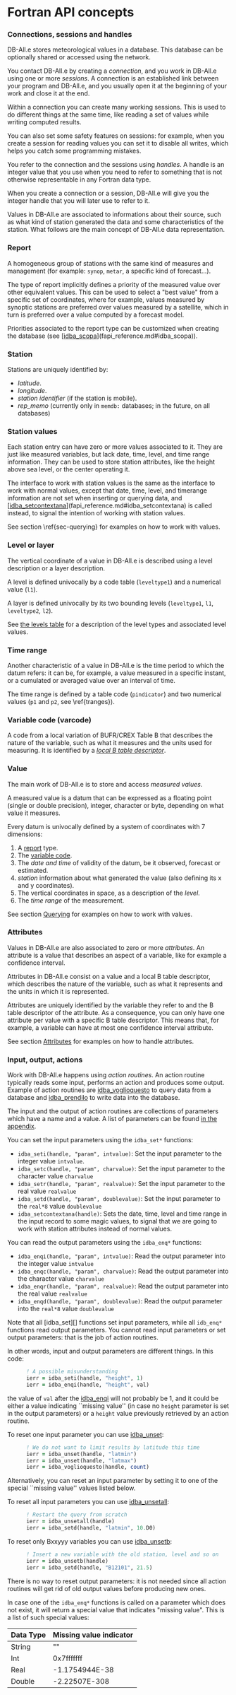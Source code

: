 # Fortran API concepts

<a name="sessions"></a>
### Connections, sessions and handles

DB-All.e stores meteorological values in a database.  This database can be
optionally shared or accessed using the network.

You contact DB-All.e by creating a *connection*, and you work in DB-All.e using
one or more *sessions*.  A connection is an established link between your
program and DB-All.e, and you usually open it at the beginning of your work and
close it at the end.

Within a connection you can create many working sessions.  This is used to do
different things at the same time, like reading a set of values while writing
computed results.

You can also set some safety features on sessions: for example, when you create
a session for reading values you can set it to disable all writes, which helps
you catch some programming mistakes.

You refer to the connection and the sessions using *handles*.  A handle is an
integer value that you use when you need to refer to something that is not
otherwise representable in any Fortran data type.

When you create a connection or a session, DB-All.e will give you the integer
handle that you will later use to refer to it.

Values in DB-All.e are associated to informations about their source, such as
what kind of station generated the data and some characteristics of the
station. What follows are the main concept of DB-All.e data representation.

<a name="report"></a>
### Report

A homogeneous group of stations with the same kind of measures and management
(for example: `synop`, `metar`, a specific kind of forecast...).

The type of report implicitly defines a priority of the measured value over
other equivalent values.  This can be used to select a "best value" from a
specific set of coordinates, where for example, values measured by synoptic
stations are preferred over values measured by a satellite, which in turn is
preferred over a value computed by a forecast model.

Priorities associated to the report type can be customized when creating the
database (see [[idba_scopa][]](fapi_reference.md#idba_scopa)).

<a name="station"></a>
### Station

Stations are uniquely identified by:

* *latitude*.
* *longitude*.
* *station identifier* (if the station is mobile).
* *rep_memo* (currently only in `memdb:` databases; in the future, on all databases)

<a name="station_value"></a>
### Station values

Each station entry can have zero or more values associated to it. They are just
like measured variables, but lack date, time, level, and time range
information. They can be used to store station attributes, like the height
above sea level, or the center operating it.

The interface to work with station values is the same as the interface to work
with normal values, except that date, time, level, and timerange information
are not set when inserting or querying data, and
[[idba_setcontextana][]](fapi_reference.md#idba_setcontextana) is called instead, to signal the
intention of working with station values.

See section \ref{sec-querying} for examples on how to work with values.

<a name="level"></a>
### Level or layer

The vertical coordinate of a value in DB-All.e is described using a level
description or a layer description.

A level is defined univocally by a code table (`leveltype1`) and a
numerical value (`l1`).

A layer is defined univocally by its two bounding levels (`leveltype1`,
`l1`, `leveltype2`, `l2`). 

See [the levels table](#sec_levels) for a description of the level types and
associated level values.

<a name="trange"></a>
### Time range

Another characteristic of a value in DB-All.e is the time period to which the
datum refers: it can be, for example, a value measured in a specific instant,
or a cumulated or averaged value over an interval of time.

The time range is defined by a table code (`pindicator`) and two
numerical values (`p1` and `p2`, see \ref{tranges}).

<a name="varcode"></a>
### Variable code (varcode)

A code from a local variation of BUFR/CREX Table B that describes the nature of
the variable, such as what it measures and the units used for measuring. It is
identified by a [*local B table descriptor*](#sec_btable).

<a name="value"></a>
### Value

The main work of DB-All.e is to store and access *measured values*.

A measured value is a datum that can be expressed as a floating point (single
or double precision), integer, character or byte, depending on what value it
measures.

Every datum is univocally defined by a system of coordinates with 7 dimensions:

1. A [report](#report) type.
2. The [variable code](#varcode).
3. The *date and time* of validity of the datum, be it observed, forecast or
   estimated.
4. *station* information about what generated the value (also defining its x
   and y coordinates).
5. The vertical coordinates in space, as a description of the *level*.
6. The *time range* of the measurement.

See section [Querying](#sec_querying) for examples on how to work with values.

<a name="attributes"></a>
### Attributes

Values in DB-All.e are also associated to zero or more *attributes*.  An
attribute is a value that describes an aspect of a variable, like for example a
confidence interval.

Attributes in DB-All.e consist on a value and a local B table descriptor,
which describes the nature of the variable, such as what it represents and the
units in which it is represented.

Attributes are uniquely identified by the variable they refer to and the B
table descriptor of the attribute.  As a consequence, you can only have one
attribute per value with a specific B table descriptor.  This means that, for
example, a variable can have at most one confidence interval attribute.

See section [Attributes](#sec_attrs) for examples on how to handle attributes.

<a name="routines"></a>
### Input, output, actions

Work with DB-All.e happens using *action routines*.  An action routine
typically reads some input, performs an action and produces some output.
Example of action routines are [idba_voglioquesto][] to query data from a
database and [idba_prendilo][] to write data into the database.

The input and the output of action routines are collections of parameters which
have a name and a value.  A list of parameters can be found [in the
appendix](#parmtable).

You can set the input parameters using the `idba_set*` functions:
<a name="fun_idba_set"></a>

* `idba_seti(handle, "param", intvalue)`: Set the input parameter to the
  integer value `intvalue`.
* `idba_setc(handle, "param", charvalue)`:
  Set the input parameter to the character value `charvalue`
* `idba_setr(handle, "param", realvalue)`:
  Set the input parameter to the real value `realvalue`
* `idba_setd(handle, "param", doublevalue)`:
  Set the input parameter to the `real*8` value `doublevalue`
* `idba_setcontextana(handle)`:
  <a name="fun_setcontextana"></a>
  Sets the date, time, level and time range in the input record to some magic
  values, to signal that we are going to work with station attributes instead
  of normal values.

You can read the output parameters using the `idba_enq*` functions:
<a name="fun_idba_enq"></a>

* `idba_enqi(handle, "param", intvalue)`:
  Read the output parameter into the integer value `intvalue`
* `idba_enqc(handle, "param", charvalue)`:
  Read the output parameter into the character value `charvalue`
* `idba_enqr(handle, "param", realvalue)`:
  Read the output parameter into the real value `realvalue`
* `idba_enqd(handle, "param", doublevalue)`:
  Read the output parameter into the `real*8` value `doublevalue`

Note that all [idba_set][] functions set input parameters, while all `idb_enq*`
functions read output parameters.  You cannot read input parameters or set
output parameters: that is the job of action routines.

In other words, input and output parameters are different things.  In this
code:

```fortran
      ! A possible misunderstanding
      ierr = idba_seti(handle, "height", 1)
      ierr = idba_enqi(handle, "height", val)
```

the value of `val` after the [idba_enqi][] will not probably be 1, and
it could be either a value indicating ``missing value'' (in case no
`height` parameter is set in the output parameters) or a `height` value
previously retrieved by an action routine.

To reset one input parameter you can use [idba_unset][]:
<a name="fun_idba_unset"></a>

```fortran
      ! We do not want to limit results by latitude this time
      ierr = idba_unset(handle, "latmin")
      ierr = idba_unset(handle, "latmax")
      ierr = idba_voglioquesto(handle, count)
```

Alternatively, you can reset an input parameter by setting it to one of the
special ``missing value'' values listed below.

To reset all input parameters you can use [idba_unsetall][]:
<a name="fun_idba_unsetall"></a>

```fortran
      ! Restart the query from scratch
      ierr = idba_unsetall(handle)
      ierr = idba_setd(handle, "latmin", 10.D0)
```

To reset only Bxxyyy variables you can use [idba_unsetb][]:
<a name="fun_idba_unsetb"></a>

```fortran
      ! Insert a new variable with the old station, level and so on
      ierr = idba_unsetb(handle)
      ierr = idba_setd(handle, "B12101", 21.5)
```

There is no way to reset output parameters: it is not needed since all action
routines will get rid of old output values before producing new ones.

In case one of the `idba_enq*` functions is called on a parameter which
does not exist, it will return a special value that indicates "missing
value".  This is a list of such special values:

<table class="table">
<thead>
<tr><th>Data Type</th><th>Missing value indicator</th></tr>
</thead>
<tbody>
<tr><td>String </td><td> ""             </tr>
<tr><td>Int    </td><td> 0x7fffffff     </tr>
<tr><td>Real   </td><td> -1.1754944E-38 </tr>
<tr><td>Double </td><td> -2.22507E-308  </tr>
</tbody>
</table>


[idba_error_code]: fapi_reference.md#idba_error_code
[idba_error_message]: fapi_reference.md#idba_error_message
[idba_error_context]: fapi_reference.md#idba_error_context
[idba_error_details]: fapi_reference.md#idba_error_details
[idba_error_set_callback]: fapi_reference.md#idba_error_set_callback
[idba_error_remove_callback]: fapi_reference.md#idba_error_remove_callback
[idba_default_error_handler]: fapi_reference.md#idba_default_error_handler
[idba_error_handle_tolerating_overflows]: fapi_reference.md#idba_error_handle_tolerating_overflows
[idba_presentati]: fapi_reference.md#idba_presentati
[idba_arrivederci]: fapi_reference.md#idba_arrivederci
[idba_preparati]: fapi_reference.md#idba_preparati
[idba_messaggi]: fapi_reference.md#idba_messaggi
[idba_fatto]: fapi_reference.md#idba_fatto
[idba_seti]: fapi_reference.md#idba_seti
[idba_setb]: fapi_reference.md#idba_setb
[idba_setr]: fapi_reference.md#idba_setr
[idba_setd]: fapi_reference.md#idba_setd
[idba_setc]: fapi_reference.md#idba_setc
[idba_enqi]: fapi_reference.md#idba_enqi
[idba_enqb]: fapi_reference.md#idba_enqb
[idba_enqr]: fapi_reference.md#idba_enqr
[idba_enqd]: fapi_reference.md#idba_enqd
[idba_enqc]: fapi_reference.md#idba_enqc
[idba_unset]: fapi_reference.md#idba_unset
[idba_unsetb]: fapi_reference.md#idba_unsetb
[idba_unsetall]: fapi_reference.md#idba_unsetall
[idba_setcontextana]: fapi_reference.md#idba_setcontextana
[idba_setlevel]: fapi_reference.md#idba_setlevel
[idba_settimerange]: fapi_reference.md#idba_settimerange
[idba_setdate]: fapi_reference.md#idba_setdate
[idba_setdatemin]: fapi_reference.md#idba_setdatemin
[idba_setdatemax]: fapi_reference.md#idba_setdatemax
[idba_enqlevel]: fapi_reference.md#idba_enqlevel
[idba_enqtimerange]: fapi_reference.md#idba_enqtimerange
[idba_enqdate]: fapi_reference.md#idba_enqdate
[idba_scopa]: fapi_reference.md#idba_scopa
[idba_quantesono]: fapi_reference.md#idba_quantesono
[idba_elencamele]: fapi_reference.md#idba_elencamele
[idba_voglioquesto]: fapi_reference.md#idba_voglioquesto
[idba_dammelo]: fapi_reference.md#idba_dammelo
[idba_prendilo]: fapi_reference.md#idba_prendilo
[idba_dimenticami]: fapi_reference.md#idba_dimenticami
[idba_remove_all]: fapi_reference.md#idba_remove_all
[idba_voglioancora]: fapi_reference.md#idba_voglioancora
[idba_ancora]: fapi_reference.md#idba_ancora
[idba_critica]: fapi_reference.md#idba_critica
[idba_scusa]: fapi_reference.md#idba_scusa
[idba_messages_open_input]: fapi_reference.md#idba_messages_open_input
[idba_messages_open_output]: fapi_reference.md#idba_messages_open_output
[idba_messages_read_next]: fapi_reference.md#idba_messages_read_next
[idba_messages_write_next]: fapi_reference.md#idba_messages_write_next
[idba_spiegal]: fapi_reference.md#idba_spiegal
[idba_spiegat]: fapi_reference.md#idba_spiegat
[idba_spiegab]: fapi_reference.md#idba_spiegab
